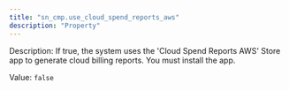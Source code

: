 ```yaml
---
title: "sn_cmp.use_cloud_spend_reports_aws"
description: "Property"
---
```


Description: If true, the system uses the 'Cloud Spend Reports AWS' Store app to generate cloud billing reports. You must install the app.

Value: `false`